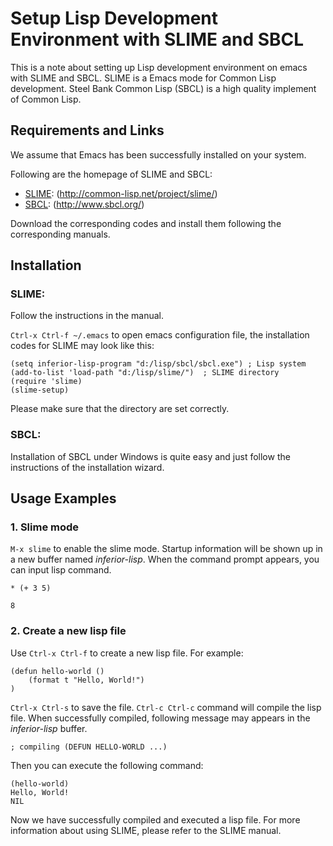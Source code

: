 Setup Lisp Development Environment with SLIME and SBCL
=======================================================

This is a note about setting up Lisp development environment on emacs with SLIME and SBCL. SLIME is a Emacs mode for Common Lisp development. Steel Bank Common Lisp (SBCL) is a high quality implement of Common Lisp.

Requirements and Links
-----------------------

We assume that Emacs has been successfully installed on your system.

Following are the homepage of SLIME and SBCL:

* [SLIME](http://common-lisp.net/project/slime/): (http://common-lisp.net/project/slime/)
* [SBCL](http://www.sbcl.org/): (http://www.sbcl.org/)

Download the corresponding codes and install them following the corresponding manuals.

Installation
-----------------------

### SLIME: 

Follow the instructions in the manual.

`Ctrl-x Ctrl-f ~/.emacs` to open emacs configuration file, the installation codes for SLIME may look like this:

	(setq inferior-lisp-program "d:/lisp/sbcl/sbcl.exe") ; Lisp system
	(add-to-list 'load-path "d:/lisp/slime/")  ; SLIME directory
	(require 'slime)
	(slime-setup)

Please make sure that the directory are set correctly.

### SBCL: 

Installation of SBCL under Windows is quite easy and just follow the instructions of the installation wizard.

Usage Examples
-----------------------

### 1. Slime mode

`M-x slime` to enable the slime mode. Startup information will be shown up in a new buffer named *inferior-lisp*. When the command prompt appears, you can input lisp command.

	* (+ 3 5)

	8

### 2. Create a new lisp file

Use `Ctrl-x Ctrl-f` to create a new lisp file. For example:

	(defun hello-world ()
  		(format t "Hello, World!")
	)

`Ctrl-x Ctrl-s` to save the file. `Ctrl-c Ctrl-c` command will compile the lisp file. When successfully compiled, following message may appears in the *inferior-lisp* buffer.

	; compiling (DEFUN HELLO-WORLD ...)

Then you can execute the following command:
	
	(hello-world)
	Hello, World!
	NIL

Now we have successfully compiled and executed a lisp file. For more information about using SLIME, please refer to the SLIME manual.
